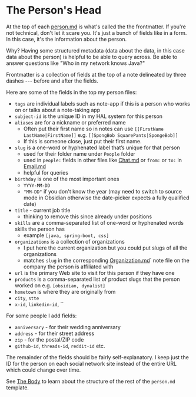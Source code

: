# The Person's Head

At the top of each [person.md](../templates/Person.md) is what's called the the frontmatter. If you're not technical, don't let it scare you. It's just a bunch of fields like in a form. In this case, it's the information about the person.

Why? Having some structured metadata (data about the data, in this case data about the person) is helpful to be able to query across. Be able to answer questions like "Who in my network knows Java?"

Frontmatter is a collection of fields at the top of a note delineated by three dashes --- before and after the fields.

Here are some of the fields in the top my person files:

- `tags` are individual labels such as note-app if this is a person who works on or talks about a note-taking app
- `subject-id` is the unique ID in my HAL system for this person
- `aliases` are for a nickname or preferred name
    - Often put their first name so in notes can use `[[FirstName LastName|FirstName]]` e.g. `[[SpongBob SquarePants|SpongeBob]]`
    - If this is someone close, just put their first name. 
- `slug` is a one-word or hyphenated label that’s unique for that person
    - used for their folder name under `People` folder
    - used in `people:` fields in other files like [Chat.md](../templates/Chat.md) or `from:` or `to:` in [Email.md](../templates/Email.md)
    - helpful for queries
- `birthday` is one of the most important ones
    - `YYYY-MM-DD` 
    - `"MM-DD"` if you don't know the year (may need to switch to source mode in Obsidian otherwise the date-picker expects a fully qualified date)
- `title` - current job title
    - thinking to remove this since already under positions
- `skills` are a comma-separated list of one-word or hyphenated words skills the person has 
    - example `[java, spring-boot, css]`
- `organizations` is a collection of organizations
    - I put here the current organization but you could put slugs of all the organizations
    - matches `slug` in the corresponding [Organization.md](../templates/Organization.md)` note file on the company the person is affiliated with
- `url` is the primary Web site to visit for this person if they have one
- `products` is a comma-separated list of product slugs that the person worked on e.g. `[obsidian, dynalist]`
- `hometown` is where they are originally from
- `city`, `stte`
- `x-id`, `linkedin-id`, ``

For some people I add fields:

- `anniversary` - for their wedding anniversary
- `address` - for their street address
- `zip` - for the postal/ZIP code
- `github-id`, `threads-id`, `reddit-id` etc. 

The remainder of the fields should be fairly self-explanatory. I keep just the ID for the person on each social network site instead of the entire URL which could change over time.

See [The Body](person_body.md) to learn about the structure of the rest of the `person.md` template.